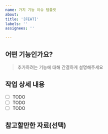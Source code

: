 ```yaml
---
name: 가지 기능 이슈 템플릿
about: 
title: '[FEAT]'
labels: ''
assignees: ''

---
```

## 어떤 기능인가요?

> 추가하려는 기능에 대해 간결하게 설명해주세요

## 작업 상세 내용
- [ ] TODO
- [ ] TODO
- [ ] TODO

## 참고할만한 자료(선택)
